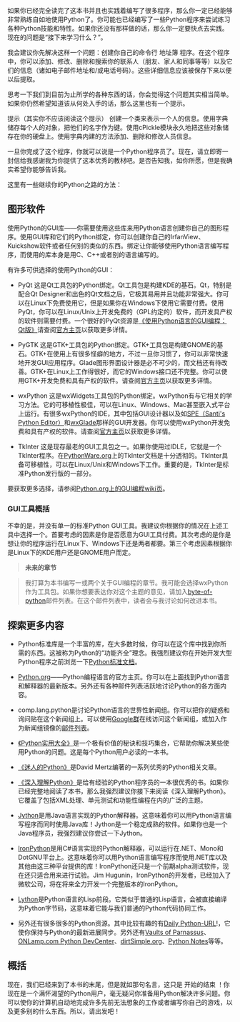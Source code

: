 如果你已经完全读完了这本书并且也实践着编写了很多程序，那么你一定已经能够非常熟练自如地使用Python了。你可能也已经编写了一些Python程序来尝试练习各种Python技能和特性。如果你还没有那样做的话，那么你一定要快点去实践。现在的问题是“接下来学习什么？”。

我会建议你先解决这样一个问题：创建你自己的命令行 地址簿 程序。在这个程序中，你可以添加、修改、删除和搜索你的联系人（朋友、家人和同事等等）以及它们的信息（诸如电子邮件地址和/或电话号码）。这些详细信息应该被保存下来以便以后提取。

思考一下我们到目前为止所学的各种东西的话，你会觉得这个问题其实相当简单。如果你仍然希望知道该从何处入手的话，那么这里也有一个提示。

提示（其实你不应该阅读这个提示） 创建一个类来表示一个人的信息。使用字典储存每个人的对象，把他们的名字作为键。使用cPickle模块永久地把这些对象储存在你的硬盘上。使用字典内建的方法添加、删除和修改人员信息。

一旦你完成了这个程序，你就可以说是一个Python程序员了。现在，请立即寄一封信给我感谢我为你提供了这本优秀的教材吧。是否告知我，如你所愿，但是我确实希望你能够告诉我。

这里有一些继续你的Python之路的方法：

## 图形软件
使用Python的GUI库——你需要使用这些库来用Python语言创建你自己的图形程序。使用GUI库和它们的Python绑定，你可以创建你自己的IrfanView、Kuickshow软件或者任何别的类似的东西。绑定让你能够使用Python语言编写程序，而使用的库本身是用C、C++或者别的语言编写的。

有许多可供选择的使用Python的GUI：

- PyQt 这是Qt工具包的Python绑定。Qt工具包是构建KDE的基石。Qt，特别是配合Qt Designer和出色的Qt文档之后，它极其易用并且功能非常强大。你可以在Linux下免费使用它，但是如果你在Windows下使用它需要付费。使用PyQt，你可以在Linux/Unix上开发免费的（GPL约定的）软件，而开发具产权的软件则需要付费。一个很好的PyQt资源是[《使用Python语言的GUI编程：Qt版》](http://www.opendocs.org/pyqt/)请查阅[官方主页](http://www.riverbankcomputing.co.uk/pyqt/index.php)以获取更多详情。

- PyGTK 这是GTK+工具包的Python绑定。GTK+工具包是构建GNOME的基石。GTK+在使用上有很多怪癖的地方，不过一旦你习惯了，你可以非常快速地开发GUI应用程序。Glade图形界面设计器是必不可少的，而文档还有待改善。GTK+在Linux上工作得很好，而它的Windows接口还不完整。你可以使用GTK+开发免费和具有产权的软件。请查阅[官方主页](http://www.pygtk.org/)以获取更多详情。

- wxPython 这是wxWidgets工具包的Python绑定。wxPython有与它相关的学习方法。它的可移植性极佳，可以在Linux、Windows、Mac甚至嵌入式平台上运行。有很多wxPython的IDE，其中包括GUI设计器以及如[SPE（Santi's Python Editor）](http://spe.pycs.net/)和[wxGlade](http://wxglade.sourceforge.net/)那样的GUI开发器。你可以使用wxPython开发免费和具有产权的软件。请查阅[官方主页](http://www.wxpython.org/)以获取更多详情。

- TkInter 这是现存最老的GUI工具包之一。如果你使用过IDLE，它就是一个TkInter程序。在[PythonWare.org](http://www.pythonware.com/library/tkinter/introduction/index.htm)上的TkInter文档是十分透彻的。TkInter具备可移植性，可以在Linux/Unix和Windows下工作。重要的是，TkInter是标准Python发行版的一部分。

要获取更多选择，请参阅[Python.org上的GUI编程wiki页](http://www.python.org/cgi-bin/moinmoin/GuiProgramming)。

### GUI工具概括
不幸的是，并没有单一的标准Python GUI工具。我建议你根据你的情况在上述工具中选择一个。首要考虑的因素是你是否愿意为GUI工具付费。其次考虑的是你是想让你的程序运行在Linux下、Windows下还是两者都要。第三个考虑因素根据你是Linux下的KDE用户还是GNOME用户而定。

> **未来的章节**

> 我打算为本书编写一或两个关于GUI编程的章节。我可能会选择wxPython作为工具包。如果你想要表达你对这个主题的意见，请加入[byte-of-python](http://lists.ibiblio.org/mailman/listinfo/byte-of-python)邮件列表。在这个邮件列表中，读者会与我讨论如何改进本书。

## 探索更多内容

- Python标准库是一个丰富的库，在大多数时候，你可以在这个库中找到你所需的东西。这被称为Python的“功能齐全”理念。我强烈建议你在开始开发大型Python程序之前浏览一下[Python标准文档](http://docs.python.org/)。

- [Python.org](http://www.python.org/)——Python编程语言的官方主页。你可以在上面找到Python语言和解释器的最新版本。另外还有各种邮件列表活跃地讨论Python的各方面内容。

- comp.lang.python是讨论Python语言的世界性新闻组。你可以把你的疑惑和询问贴在这个新闻组上。可以使用[Google群](http://groups.google.com/groups?hl=en&lr=&ie=UTF-8&group=comp.lang.python)在线访问这个新闻组，或加入作为新闻组镜像的[邮件列表](http://mail.python.org/mailman/listinfo/python-list)。

- [《Python实用大全》](http://aspn.activestate.com/ASPN/Python/Cookbook/)是一个极有价值的秘诀和技巧集合，它帮助你解决某些使用Python的问题。这是每个Python用户必读的一本书。

- [《迷人的Python》](http://gnosis.cx/publish/tech_index_cp.html)是David Mertz编著的一系列优秀的Python相关文章。

- [《深入理解Python》](http://www.diveintopython.org/)是给有经验的Python程序员的一本很优秀的书。如果你已经完整地阅读了本书，那么我强烈建议你接下来阅读《深入理解Python》。它覆盖了包括XML处理、单元测试和功能性编程在内的广泛的主题。

- [Jython](http://www.jython.org/)是用Java语言实现的Python解释器。这意味着你可以用Python语言编写程序而同时使用Java库！Jython是一个稳定成熟的软件。如果你也是一个Java程序员，我强烈建议你尝试一下Jython。

- [IronPython](http://www.ironpython.com/)是用C#语言实现的Python解释器，可以运行在.NET、Mono和DotGNU平台上。这意味着你可以用Python语言编写程序而使用.NET库以及其他由这三种平台提供的库！IronPython还只是一个前期alpha测试软件，现在还只适合用来进行试验。Jim Hugunin，IronPython的开发者，已经加入了微软公司，将在将来全力开发一个完整版本的IronPython。

- [Lython](http://www.caddr.com/code/lython/)是Python语言的Lisp前段。它类似于普通的Lisp语言，会被直接编译为Python字节码，这意味着它能与我们普通的Python代码协同工作。

- 另外还有很多很多的Python资源。其中比较有趣的有[Daily Python-URL](http://www.pythonware.com/daily/)!，它使你保持与Python的最新进展同步。另外还有[Vaults of Parnassus](http://www.vex.net/parnassus/)、[ONLamp.com Python DevCenter](http://www.onlamp.com/python/)、[dirtSimple.org](http://dirtsimple.org/)、[Python Notes](http://pythonnotes.blogspot.com/)等等。

## 概括
现在，我们已经来到了本书的末尾，但是就如那句名言，这只是 开始的结束 ！你现在是一个满怀渴望的Python用户，毫无疑问你准备用Python解决许多问题。你可以使你的计算机自动地完成许多先前无法想象的工作或者编写你自己的游戏，以及更多别的什么东西。所以，请出发吧！
